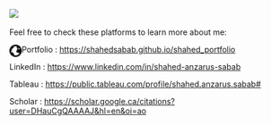 ![](https://res.cloudinary.com/dcypkejjm/image/upload/v1595467342/GitHub_pghcgl.png?raw=true)

Feel free to check these platforms to learn more about me:


<img align="left" alt="codeSTACKr.com" width="22px" src="https://raw.githubusercontent.com/iconic/open-iconic/master/svg/globe.svg" /> Portfolio : https://shahedsabab.github.io/shahed_portfolio

LinkedIn  : https://www.linkedin.com/in/shahed-anzarus-sabab

Tableau   : https://public.tableau.com/profile/shahed.anzarus.sabab#

Scholar   : https://scholar.google.ca/citations?user=DHauCgQAAAAJ&hl=en&oi=ao


<!--
**ShahedSabab/ShahedSabab** is a ✨ _special_ ✨ repository because its `README.md` (this file) appears on your GitHub profile.

Here are some ideas to get you started:

- 🔭 I’m currently working on ...
- 🌱 I’m currently learning ...
- 👯 I’m looking to collaborate on ...
- 🤔 I’m looking for help with ...
- 💬 Ask me about ...
- 📫 How to reach me: ...
- 😄 Pronouns: ...
- ⚡ Fun fact: ...
-->
